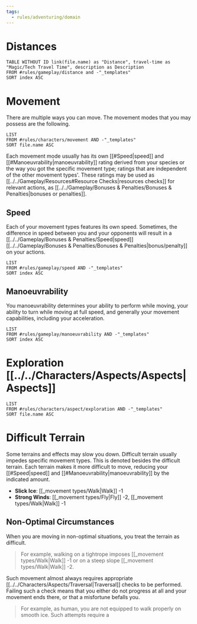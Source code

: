 ```yaml
---
tags:
  - rules/adventuring/domain
---
```

# Distances
```dataview
TABLE WITHOUT ID link(file.name) as "Distance", travel-time as "Magic/Tech Travel Time", description as Description
FROM #rules/gameplay/distance and -"_templates"
SORT index ASC 
```

# Movement
There are multiple ways you can move. The movement modes that you may possess are the following.
```dataview
LIST
FROM #rules/characters/movement AND -"_templates"
SORT file.name ASC
```

Each movement mode usually has its own [[#Speed|speed]] and [[#Manoeuvrability|manoeuvrability]] rating derived from your species or the way you got the specific movement type; ratings that are independent of the other movement types'.
These ratings may be used as [[../../Gameplay/Resources#Resource Checks|resources checks]] for relevant actions, as [[../../Gameplay/Bonuses & Penalties/Bonuses & Penalties|bonuses or penalties]].

## Speed
Each of your movement types features its own speed.
Sometimes, the difference in speed between you and your opponents will result in a [[../../Gameplay/Bonuses & Penalties/Speed|speed]] [[../../Gameplay/Bonuses & Penalties/Bonuses & Penalties|bonus/penalty]] on your actions.
```dataview
LIST
FROM #rules/gameplay/speed AND -"_templates"
SORT index ASC
```

## Manoeuvrability
You manoeuvrability determines your ability to perform while moving, your ability to turn while moving at full speed, and generally your movement capabilities, including your acceleration.
```dataview
LIST
FROM #rules/gameplay/manoeuvrability AND -"_templates"
SORT index ASC
```

# Exploration [[../../Characters/Aspects/Aspects|Aspects]]
```dataview
LIST
FROM #rules/characters/aspect/exploration AND -"_templates"
SORT file.name ASC
```

# Difficult Terrain
Some terrains and effects may slow you down.
Difficult terrain usually impedes specific movement types. This is denoted besides the difficult terrain.
Each terrain makes it more difficult to move, reducing your [[#Speed|speed]] and [[#Manoeuvrability|manoeuvrability]] by the indicated amount.
- **Slick Ice**: [[_movement types/Walk|Walk]] -1
- **Strong Winds**: [[_movement types/Fly|Fly]] -2, [[_movement types/Walk|Walk]] -1

## Non-Optimal Circumstances
When you are moving in non-optimal situations, you treat the terrain as difficult.
> For example, walking on a tightrope imposes [[_movement types/Walk|Walk]] -1 or on a steep slope [[_movement types/Walk|Walk]] -2.

Such movement almost always requires appropriate [[../../Characters/Aspects/Traversal|Traversal]] checks to be performed.
Failing such a check means that you either do not progress at all and your movement ends there, or that a misfortune befalls you.
> For example, as human, you are not equipped to walk properly on smooth ice. Such attempts require a 